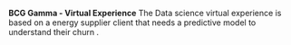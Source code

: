 **BCG Gamma - Virtual Experience**
The Data science virtual experience is based on a energy supplier client that needs a predictive model to understand their churn .
